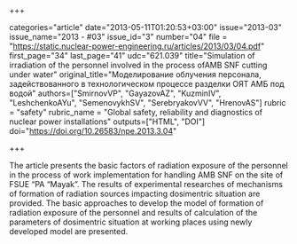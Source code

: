 +++

categories="article"
date="2013-05-11T01:20:53+03:00"
issue="2013-03"
issue_name="2013 - #03"
issue_id="3"
number="04"
file = "https://static.nuclear-power-engineering.ru/articles/2013/03/04.pdf"
first_page="34"
last_page="41"
udc="621.039"
title="Simulation of irradiation of the personnel involved in the process ofAMB SNF cutting under water"
original_title="Моделирование облучения персонала, задействованного в технологическом процессе разделки ОЯТ АМБ под водой"
authors=["SmirnovVP", "GayazovAZ", "KuzminIV", "LeshchenkoAYu", "SemenovykhSV", "SerebryakovVV", "HrenovAS"]
rubric = "safety"
rubric_name = "Global safety, reliability and diagnostics of nuclear power installations"
outputs=["HTML", "DOI"]
doi="https://doi.org/10.26583/npe.2013.3.04"

+++

The article presents the basic factors of radiation exposure of the personnel in the process of work implementation for handling AMB SNF on the site of FSUE “PA “Mayak”. The results of experimental researches of mechanisms of formation of radiation sources impacting dosimentric situation are provided. The basic approaches to develop the model of formation of radiation exposure of the personnel and results of calculation of the parameters of dosimentric situation at working places using newly developed model are presented.